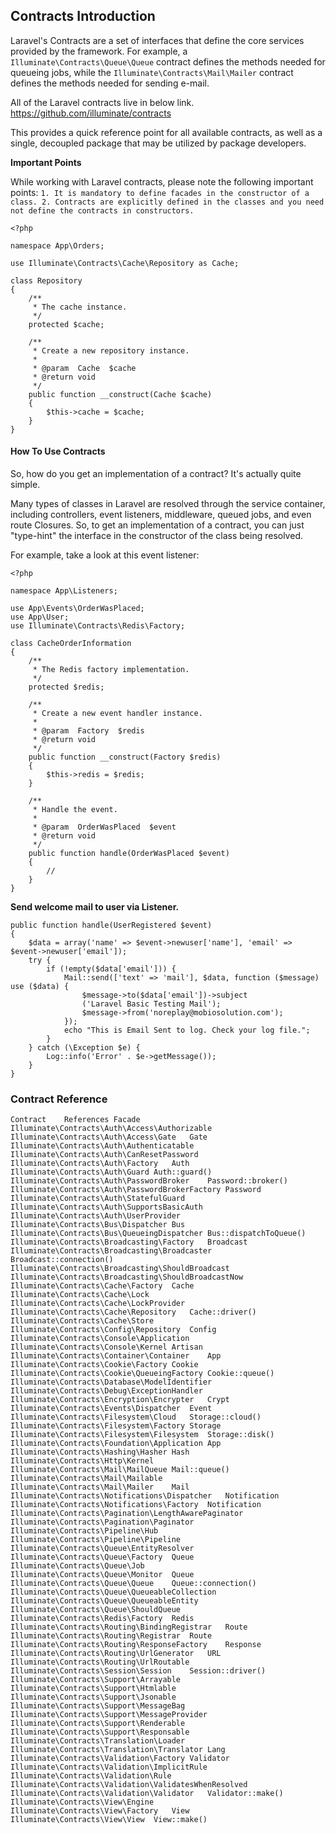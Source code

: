 ## Contracts Introduction

Laravel's Contracts are a set of interfaces that define the core services provided by the framework. 
For example, a `Illuminate\Contracts\Queue\Queue` contract defines the methods needed for queueing jobs, 
while the `Illuminate\Contracts\Mail\Mailer` contract defines the methods needed for sending e-mail.

All of the Laravel contracts live in below link.
https://github.com/illuminate/contracts

This provides a quick reference point for all available contracts, as well as a single, decoupled package that may be utilized by package developers.

**Important Points**

While working with Laravel contracts, please note the following important points:
     `1. It is mandatory to define facades in the constructor of a class.
     2. Contracts are explicitly defined in the classes and you need not define the contracts in constructors.`

    <?php

    namespace App\Orders;
    
    use Illuminate\Contracts\Cache\Repository as Cache;
    
    class Repository
    {
        /**
         * The cache instance.
         */
        protected $cache;
    
        /**
         * Create a new repository instance.
         *
         * @param  Cache  $cache
         * @return void
         */
        public function __construct(Cache $cache)
        {
            $this->cache = $cache;
        }
    }
    
#### How To Use Contracts
So, how do you get an implementation of a contract? It's actually quite simple.

Many types of classes in Laravel are resolved through the service container, including controllers, event listeners, middleware, queued jobs, and even route Closures. So, to get an implementation of a contract, you can just "type-hint" the interface in the constructor of the class being resolved.

For example, take a look at this event listener:

    <?php
    
    namespace App\Listeners;
    
    use App\Events\OrderWasPlaced;
    use App\User;
    use Illuminate\Contracts\Redis\Factory;
    
    class CacheOrderInformation
    {
        /**
         * The Redis factory implementation.
         */
        protected $redis;
    
        /**
         * Create a new event handler instance.
         *
         * @param  Factory  $redis
         * @return void
         */
        public function __construct(Factory $redis)
        {
            $this->redis = $redis;
        }
    
        /**
         * Handle the event.
         *
         * @param  OrderWasPlaced  $event
         * @return void
         */
        public function handle(OrderWasPlaced $event)
        {
            //
        }
    }
    
**Send welcome mail to user via Listener.**

    public function handle(UserRegistered $event)
    {
        $data = array('name' => $event->newuser['name'], 'email' => $event->newuser['email']);
        try {
            if (!empty($data['email'])) {
                Mail::send(['text' => 'mail'], $data, function ($message) use ($data) {
                    $message->to($data['email'])->subject
                    ('Laravel Basic Testing Mail');
                    $message->from('noreplay@mobiosolution.com');
                });
                echo "This is Email Sent to log. Check your log file.";
            }
        } catch (\Exception $e) {
            Log::info('Error' . $e->getMessage());
        }
    }

### Contract Reference

    Contract	References Facade
    Illuminate\Contracts\Auth\Access\Authorizable	  
    Illuminate\Contracts\Auth\Access\Gate	Gate
    Illuminate\Contracts\Auth\Authenticatable	  
    Illuminate\Contracts\Auth\CanResetPassword	 
    Illuminate\Contracts\Auth\Factory	Auth
    Illuminate\Contracts\Auth\Guard	Auth::guard()
    Illuminate\Contracts\Auth\PasswordBroker	Password::broker()
    Illuminate\Contracts\Auth\PasswordBrokerFactory	Password
    Illuminate\Contracts\Auth\StatefulGuard	 
    Illuminate\Contracts\Auth\SupportsBasicAuth	 
    Illuminate\Contracts\Auth\UserProvider	 
    Illuminate\Contracts\Bus\Dispatcher	Bus
    Illuminate\Contracts\Bus\QueueingDispatcher	Bus::dispatchToQueue()
    Illuminate\Contracts\Broadcasting\Factory	Broadcast
    Illuminate\Contracts\Broadcasting\Broadcaster	Broadcast::connection()
    Illuminate\Contracts\Broadcasting\ShouldBroadcast	 
    Illuminate\Contracts\Broadcasting\ShouldBroadcastNow	 
    Illuminate\Contracts\Cache\Factory	Cache
    Illuminate\Contracts\Cache\Lock	 
    Illuminate\Contracts\Cache\LockProvider	 
    Illuminate\Contracts\Cache\Repository	Cache::driver()
    Illuminate\Contracts\Cache\Store	 
    Illuminate\Contracts\Config\Repository	Config
    Illuminate\Contracts\Console\Application	 
    Illuminate\Contracts\Console\Kernel	Artisan
    Illuminate\Contracts\Container\Container	App
    Illuminate\Contracts\Cookie\Factory	Cookie
    Illuminate\Contracts\Cookie\QueueingFactory	Cookie::queue()
    Illuminate\Contracts\Database\ModelIdentifier	 
    Illuminate\Contracts\Debug\ExceptionHandler	 
    Illuminate\Contracts\Encryption\Encrypter	Crypt
    Illuminate\Contracts\Events\Dispatcher	Event
    Illuminate\Contracts\Filesystem\Cloud	Storage::cloud()
    Illuminate\Contracts\Filesystem\Factory	Storage
    Illuminate\Contracts\Filesystem\Filesystem	Storage::disk()
    Illuminate\Contracts\Foundation\Application	App
    Illuminate\Contracts\Hashing\Hasher	Hash
    Illuminate\Contracts\Http\Kernel	 
    Illuminate\Contracts\Mail\MailQueue	Mail::queue()
    Illuminate\Contracts\Mail\Mailable	 
    Illuminate\Contracts\Mail\Mailer	Mail
    Illuminate\Contracts\Notifications\Dispatcher	Notification
    Illuminate\Contracts\Notifications\Factory	Notification
    Illuminate\Contracts\Pagination\LengthAwarePaginator	 
    Illuminate\Contracts\Pagination\Paginator	 
    Illuminate\Contracts\Pipeline\Hub	 
    Illuminate\Contracts\Pipeline\Pipeline	 
    Illuminate\Contracts\Queue\EntityResolver	 
    Illuminate\Contracts\Queue\Factory	Queue
    Illuminate\Contracts\Queue\Job	 
    Illuminate\Contracts\Queue\Monitor	Queue
    Illuminate\Contracts\Queue\Queue	Queue::connection()
    Illuminate\Contracts\Queue\QueueableCollection	 
    Illuminate\Contracts\Queue\QueueableEntity	 
    Illuminate\Contracts\Queue\ShouldQueue	 
    Illuminate\Contracts\Redis\Factory	Redis
    Illuminate\Contracts\Routing\BindingRegistrar	Route
    Illuminate\Contracts\Routing\Registrar	Route
    Illuminate\Contracts\Routing\ResponseFactory	Response
    Illuminate\Contracts\Routing\UrlGenerator	URL
    Illuminate\Contracts\Routing\UrlRoutable	 
    Illuminate\Contracts\Session\Session	Session::driver()
    Illuminate\Contracts\Support\Arrayable	 
    Illuminate\Contracts\Support\Htmlable	 
    Illuminate\Contracts\Support\Jsonable	 
    Illuminate\Contracts\Support\MessageBag	 
    Illuminate\Contracts\Support\MessageProvider	 
    Illuminate\Contracts\Support\Renderable	 
    Illuminate\Contracts\Support\Responsable	 
    Illuminate\Contracts\Translation\Loader	 
    Illuminate\Contracts\Translation\Translator	Lang
    Illuminate\Contracts\Validation\Factory	Validator
    Illuminate\Contracts\Validation\ImplicitRule	 
    Illuminate\Contracts\Validation\Rule	 
    Illuminate\Contracts\Validation\ValidatesWhenResolved	 
    Illuminate\Contracts\Validation\Validator	Validator::make()
    Illuminate\Contracts\View\Engine	 
    Illuminate\Contracts\View\Factory	View
    Illuminate\Contracts\View\View	View::make()
